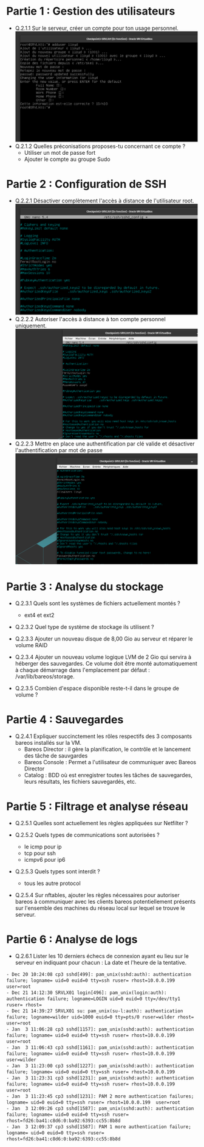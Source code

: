 # Partie 1 : Gestion des utilisateurs

- Q.2.1.1 Sur le serveur, créer un compte pour ton usage personnel.
![Q2.1.1.png](/Ressource/Q2.1.1.png)
- Q.2.1.2 Quelles préconisations proposes-tu concernant ce compte ?
	- Utiliser un mot de passe fort
	- Ajouter le compte au groupe Sudo


# Partie 2 : Configuration de SSH

- Q.2.2.1 Désactiver complètement l'accès à distance de l'utilisateur root.
![Q2.2.1.png](/Ressource/Q2.2.1.png)
- Q.2.2.2 Autoriser l'accès à distance à ton compte personnel uniquement.
![Q2.2.2.png](/Ressource/Q2.2.2.png)
- Q.2.2.3 Mettre en place une authentification par clé valide et désactiver l'authentification par mot de passe
![Q2.2.3.png](/Ressource/Q2.2.3.png)

# Partie 3 : Analyse du stockage

- Q.2.3.1 Quels sont les systèmes de fichiers actuellement montés ?
	- ext4 et ext2
- Q.2.3.2 Quel type de système de stockage ils utilisent ?

- Q.2.3.3 Ajouter un nouveau disque de 8,00 Gio au serveur et réparer le volume RAID

- Q.2.3.4 Ajouter un nouveau volume logique LVM de 2 Gio qui servira à héberger des sauvegardes. Ce volume doit être monté automatiquement à chaque démarrage dans l'emplacement par défaut : /var/lib/bareos/storage.

- Q.2.3.5 Combien d'espace disponible reste-t-il dans le groupe de volume ?

# Partie 4 : Sauvegardes

- Q.2.4.1 Expliquer succinctement les rôles respectifs des 3 composants bareos installés sur la VM.
	- Bareos Director : il gère la planification, le contrôle et le lancement des tâche de sauvgardes
	- Bareos Console : Permet a l'utilisateur de communiquer avec Bareos Director
	- Catalog : BDD où est enregistrer toutes les tâches de sauvegardes, leurs résultats, les fichiers sauvegardés, etc.

# Partie 5 : Filtrage et analyse réseau

- Q.2.5.1 Quelles sont actuellement les règles appliquées sur Netfilter ?

- Q.2.5.2 Quels types de communications sont autorisées ?
	- le icmp pour ip
	- tcp pour ssh
	- icmpv6 pour ip6
- Q.2.5.3 Quels types sont interdit ?
	- tous les autre protocol
- Q.2.5.4 Sur nftables, ajouter les règles nécessaires pour autoriser bareos à communiquer avec les clients bareos potentiellement présents sur l'ensemble des machines du réseau local sur lequel se trouve le serveur.

# Partie 6 : Analyse de logs

- Q.2.6.1 Lister les 10 derniers échecs de connexion ayant eu lieu sur le serveur en indiquant pour chacun :  La date et l'heure de la tentative.
```
- Dec 20 10:24:08 cp3 sshd[499]: pam_unix(sshd:auth): authentication failure; logname= uid=0 euid=0 tty=ssh ruser= rhost=10.0.0.199  user=root
- Dec 21 14:12:30 SRVLX01 login[496]: pam_unix(login:auth): authentication failure; logname=LOGIN uid=0 euid=0 tty=/dev/tty1 ruser= rhost= 
- Dec 21 14:39:27 SRVLX01 su: pam_unix(su-l:auth): authentication failure; logname=wilder uid=1000 euid=0 tty=pts/0 ruser=wilder rhost=  user=root
- Jan  3 11:06:28 cp3 sshd[1157]: pam_unix(sshd:auth): authentication failure; logname= uid=0 euid=0 tty=ssh ruser= rhost=10.0.0.199  user=root
- Jan  3 11:06:43 cp3 sshd[1161]: pam_unix(sshd:auth): authentication failure; logname= uid=0 euid=0 tty=ssh ruser= rhost=10.0.0.199  user=wilder
- Jan  3 11:23:00 cp3 sshd[1227]: pam_unix(sshd:auth): authentication failure; logname= uid=0 euid=0 tty=ssh ruser= rhost=10.0.0.199 
- Jan  3 11:23:31 cp3 sshd[1231]: pam_unix(sshd:auth): authentication failure; logname= uid=0 euid=0 tty=ssh ruser= rhost=10.0.0.199  user=root
- Jan  3 11:23:45 cp3 sshd[1231]: PAM 2 more authentication failures; logname= uid=0 euid=0 tty=ssh ruser= rhost=10.0.0.199  user=root
- Jan  3 12:09:26 cp3 sshd[1587]: pam_unix(sshd:auth): authentication failure; logname= uid=0 euid=0 tty=ssh ruser= rhost=fd26:ba41:c8d6:0:ba92:6393:cc55:8b8d 
- Jan  3 12:09:37 cp3 sshd[1587]: PAM 1 more authentication failure; logname= uid=0 euid=0 tty=ssh ruser= rhost=fd26:ba41:c8d6:0:ba92:6393:cc55:8b8d 
```
